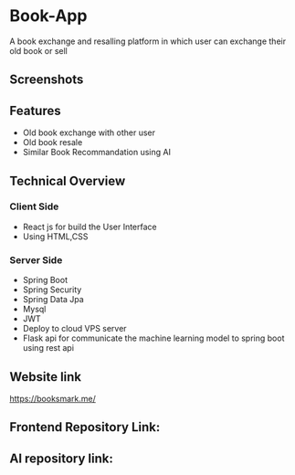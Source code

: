 # Book-App

A book exchange and resalling platform in which user can exchange their old book or sell


## Screenshots




## Features

- Old book exchange with other user
- Old book resale
- Similar Book Recommandation using AI


## Technical Overview

### Client Side
- React js for build the User Interface
- Using HTML,CSS

### Server Side
- Spring Boot
- Spring Security
- Spring Data Jpa
- Mysql
- JWT
- Deploy to cloud VPS server
- Flask api for communicate the machine learning model to spring boot using rest api


## Website link
https://booksmark.me/
## Frontend Repository Link: 
## AI repository link:
